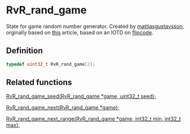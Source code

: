 # RvR_rand_game

State for game random number generator. Created by [mattiasgustavsson](https://mattiasgustavsson.com/), orginally based on [this](https://web.archive.org/web/20160310112827/http://www.redditmirror.cc/cache/websites/mjolnirstudios.com_7yjlc/mjolnirstudios.com/IanBullard/files/79ffbca75a75720f066d491e9ea935a0-10.html) article, based on an IOTD on [flipcode](http://www.flipcode.com/archives/07-15-2002.shtml). 

## Definition

```c
typedef uint32_t RvR_rand_game[2];
```

## Related functions

[RvR_rand_game_seed(RvR_rand_game *game, uint32_t seed);](/rvr/rvr/rand_game_seed)

[RvR_rand_game_next(RvR_rand_game *game);](/rvr/rvr/rand_game_next)

[RvR_rand_game_next_range(RvR_rand_game *game, int32_t min, int32_t max);](/rvr/rvr/rand_game_next_range)
